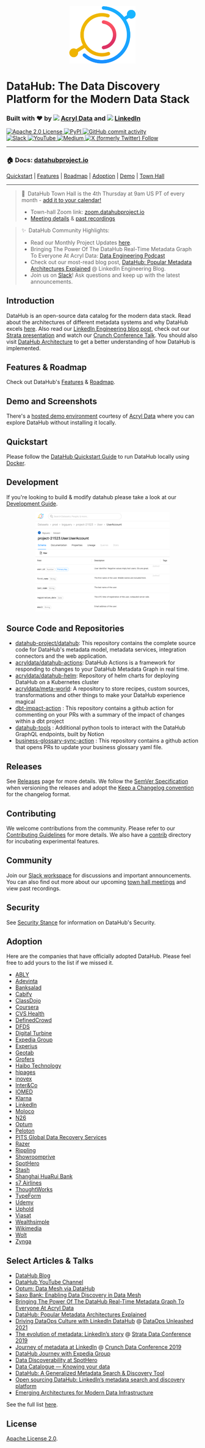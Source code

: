 <!--HOSTED_DOCS_ONLY
import useBaseUrl from '@docusaurus/useBaseUrl';

export const Logo = (props) => {
  return (
    <div style={{ display: "flex", justifyContent: "center", padding: "20px", height: "190px" }}>
      <img
        alt="DataHub Logo"
        src="https://raw.githubusercontent.com/datahub-project/static-assets/main/imgs/datahub-logo-color-mark.svg"
        {...props}
      />
    </div>
  );
};

<Logo />

<!--
HOSTED_DOCS_ONLY-->
<p align="center">
<a href="https://datahubproject.io">
<img alt="DataHub" src="https://raw.githubusercontent.com/datahub-project/static-assets/main/imgs/datahub-logo-color-mark.svg" height="150" />
</a>
</p>
<!-- -->

# DataHub: The Data Discovery Platform for the Modern Data Stack

### Built with ❤️ by <img src="https://datahubproject.io/img/acryl-logo-light-mark.png" width="20"/> [Acryl Data](https://acryldata.io) and <img src="https://datahubproject.io/img/LI-In-Bug.png" width="20"/> [LinkedIn](https://engineering.linkedin.com)

<div>
  <a target="_blank" href="https://github.com/datahub-project/datahub/blob/master/LICENSE" style="background:none">
    <img alt="Apache 2.0 License" src="https://img.shields.io/badge/License-Apache_2.0-blue.svg?label=license&labelColor=133554&color=1890ff">
  </a>
  <a target="_blank" href="https://pypi.org/project/acryl-datahub/" style="background:none">
    <img alt="PyPI" src="https://img.shields.io/pypi/dm/acryl-datahub?label=downloads&labelColor=133554&color=1890ff">
  </a>
  <a target="_blank" href="https://github.com/datahub-project/datahub/pulse" style="background:none">
    <img alt="GitHub commit activity" src="https://img.shields.io/github/commit-activity/m/datahub-project/datahub?label=commits&labelColor=133554&color=1890ff">
  </a>
  <br />
  <a target="_blank" href="https://pages.acryl.io/slack?utm_source=github&utm_medium=readme&utm_campaign=github_readme" style="background:none">
    <img alt="Slack" src="https://img.shields.io/badge/slack-join_community-red.svg?logo=slack&labelColor=133554&color=1890ff">
  </a>
  <a href="https://www.youtube.com/channel/UC3qFQC5IiwR5fvWEqi_tJ5w">
    <img alt="YouTube" src="https://img.shields.io/youtube/channel/subscribers/UC3qFQC5IiwR5fvWEqi_tJ5w?style=flat&logo=youtube&label=subscribers&labelColor=133554&color=1890ff"/>
  </a>
  <a href="https://blog.datahubproject.io/">
    <img alt="Medium" src="https://img.shields.io/badge/blog-DataHub-red.svg?style=flat&logo=medium&logoColor=white&labelColor=133554&color=1890ff"/>
  </a>
  <a href="https://x.com/datahubproject">
    <img alt="X (formerly Twitter) Follow" src="https://img.shields.io/badge/follow-datahubproject-red.svg?style=flat&logo=x&labelColor=133554&color=1890ff"/>
  </a>
</div>

---

### 🏠 Docs: [datahubproject.io](https://datahubproject.io/docs)

[Quickstart](https://datahubproject.io/docs/quickstart) |
[Features](https://datahubproject.io/docs/) |
[Roadmap](https://feature-requests.datahubproject.io/roadmap) |
[Adoption](#adoption) |
[Demo](https://demo.datahubproject.io/) |
[Town Hall](https://datahubproject.io/docs/townhalls)

---

> 📣 DataHub Town Hall is the 4th Thursday at 9am US PT of every month - [add it to your calendar!](https://rsvp.datahubproject.io/)
>
> - Town-hall Zoom link: [zoom.datahubproject.io](https://zoom.datahubproject.io)
> - [Meeting details](docs/townhalls.md) & [past recordings](docs/townhall-history.md)

> ✨ DataHub Community Highlights:
>
> - Read our Monthly Project Updates [here](https://blog.datahubproject.io/tagged/project-updates).
> - Bringing The Power Of The DataHub Real-Time Metadata Graph To Everyone At Acryl Data: [Data Engineering Podcast](https://www.dataengineeringpodcast.com/acryl-data-datahub-metadata-graph-episode-230/)
> - Check out our most-read blog post, [DataHub: Popular Metadata Architectures Explained](https://engineering.linkedin.com/blog/2020/datahub-popular-metadata-architectures-explained) @ LinkedIn Engineering Blog.
> - Join us on [Slack](docs/slack.md)! Ask questions and keep up with the latest announcements.

## Introduction

DataHub is an open-source data catalog for the modern data stack. Read about the architectures of different metadata systems and why DataHub excels [here](https://engineering.linkedin.com/blog/2020/datahub-popular-metadata-architectures-explained). Also read our
[LinkedIn Engineering blog post](https://engineering.linkedin.com/blog/2019/data-hub), check out our [Strata presentation](https://speakerdeck.com/shirshanka/the-evolution-of-metadata-linkedins-journey-strata-nyc-2019) and watch our [Crunch Conference Talk](https://www.youtube.com/watch?v=OB-O0Y6OYDE). You should also visit [DataHub Architecture](docs/architecture/architecture.md) to get a better understanding of how DataHub is implemented.

## Features & Roadmap

Check out DataHub's [Features](docs/features.md) & [Roadmap](https://feature-requests.datahubproject.io/roadmap).

## Demo and Screenshots

There's a [hosted demo environment](https://demo.datahubproject.io/) courtesy of [Acryl Data](https://acryldata.io) where you can explore DataHub without installing it locally.

## Quickstart

Please follow the [DataHub Quickstart Guide](https://datahubproject.io/docs/quickstart) to run DataHub locally using [Docker](https://docker.com).

## Development

If you're looking to build & modify datahub please take a look at our [Development Guide](https://datahubproject.io/docs/developers).

<p align="center">
<a href="https://demo.datahubproject.io/">
  <img width="70%"  src="https://raw.githubusercontent.com/datahub-project/static-assets/main/imgs/entity.png"/>
</a>
</p>

## Source Code and Repositories

- [datahub-project/datahub](https://github.com/datahub-project/datahub): This repository contains the complete source code for DataHub's metadata model, metadata services, integration connectors and the web application.
- [acryldata/datahub-actions](https://github.com/acryldata/datahub-actions): DataHub Actions is a framework for responding to changes to your DataHub Metadata Graph in real time.
- [acryldata/datahub-helm](https://github.com/acryldata/datahub-helm): Repository of helm charts for deploying DataHub on a Kubernetes cluster
- [acryldata/meta-world](https://github.com/acryldata/meta-world): A repository to store recipes, custom sources, transformations and other things to make your DataHub experience magical
- [dbt-impact-action](https://github.com/acryldata/dbt-impact-action) : This repository contains a github action for commenting on your PRs with a summary of the impact of changes within a dbt project
- [datahub-tools](https://github.com/makenotion/datahub-tools) : Additional python tools to interact with the DataHub GraphQL endpoints, built by Notion
- [business-glossary-sync-action](https://github.com/acryldata/business-glossary-sync-action) : This repository contains a github action that opens PRs to update your business glossary yaml file.

## Releases

See [Releases](https://github.com/datahub-project/datahub/releases) page for more details. We follow the [SemVer Specification](https://semver.org) when versioning the releases and adopt the [Keep a Changelog convention](https://keepachangelog.com/) for the changelog format.

## Contributing

We welcome contributions from the community. Please refer to our [Contributing Guidelines](docs/CONTRIBUTING.md) for more details. We also have a [contrib](contrib) directory for incubating experimental features.

## Community

Join our [Slack workspace](https://pages.acryl.io/slack?utm_source=github&utm_medium=readme&utm_campaign=github_readme) for discussions and important announcements. You can also find out more about our upcoming [town hall meetings](docs/townhalls.md) and view past recordings.

## Security

See [Security Stance](docs/SECURITY_STANCE.md) for information on DataHub's Security.

## Adoption

Here are the companies that have officially adopted DataHub. Please feel free to add yours to the list if we missed it.

- [ABLY](https://ably.team/)
- [Adevinta](https://www.adevinta.com/)
- [Banksalad](https://www.banksalad.com)
- [Cabify](https://cabify.tech/)
- [ClassDojo](https://www.classdojo.com/)
- [Coursera](https://www.coursera.org/)
- [CVS Health](https://www.cvshealth.com/)
- [DefinedCrowd](http://www.definedcrowd.com)
- [DFDS](https://www.dfds.com/)
- [Digital Turbine](https://www.digitalturbine.com/)
- [Expedia Group](http://expedia.com)
- [Experius](https://www.experius.nl)
- [Geotab](https://www.geotab.com)
- [Grofers](https://grofers.com)
- [Haibo Technology](https://www.botech.com.cn)
- [hipages](https://hipages.com.au/)
- [inovex](https://www.inovex.de/)
- [Inter&Co](https://inter.co/)
- [IOMED](https://iomed.health)
- [Klarna](https://www.klarna.com)
- [LinkedIn](http://linkedin.com)
- [Moloco](https://www.moloco.com/en)
- [N26](https://n26brasil.com/)
- [Optum](https://www.optum.com/)
- [Peloton](https://www.onepeloton.com)
- [PITS Global Data Recovery Services](https://www.pitsdatarecovery.net/)
- [Razer](https://www.razer.com)
- [Rippling](https://www.rippling.com/)
- [Showroomprive](https://www.showroomprive.com/)
- [SpotHero](https://spothero.com)
- [Stash](https://www.stash.com)
- [Shanghai HuaRui Bank](https://www.shrbank.com)
- [s7 Airlines](https://www.s7.ru/)
- [ThoughtWorks](https://www.thoughtworks.com)
- [TypeForm](http://typeform.com)
- [Udemy](https://www.udemy.com/)
- [Uphold](https://uphold.com)
- [Viasat](https://viasat.com)
- [Wealthsimple](https://www.wealthsimple.com)
- [Wikimedia](https://www.wikimedia.org)
- [Wolt](https://wolt.com)
- [Zynga](https://www.zynga.com)

## Select Articles & Talks

- [DataHub Blog](https://blog.datahubproject.io/)
- [DataHub YouTube Channel](https://www.youtube.com/channel/UC3qFQC5IiwR5fvWEqi_tJ5w)
- [Optum: Data Mesh via DataHub](https://opensource.optum.com/blog/2022/03/23/data-mesh-via-datahub)
- [Saxo Bank: Enabling Data Discovery in Data Mesh](https://medium.com/datahub-project/enabling-data-discovery-in-a-data-mesh-the-saxo-journey-451b06969c8f)
- [Bringing The Power Of The DataHub Real-Time Metadata Graph To Everyone At Acryl Data](https://www.dataengineeringpodcast.com/acryl-data-datahub-metadata-graph-episode-230/)
- [DataHub: Popular Metadata Architectures Explained](https://engineering.linkedin.com/blog/2020/datahub-popular-metadata-architectures-explained)
- [Driving DataOps Culture with LinkedIn DataHub](https://www.youtube.com/watch?v=ccsIKK9nVxk) @ [DataOps Unleashed 2021](https://dataopsunleashed.com/#shirshanka-session)
- [The evolution of metadata: LinkedIn’s story](https://speakerdeck.com/shirshanka/the-evolution-of-metadata-linkedins-journey-strata-nyc-2019) @ [Strata Data Conference 2019](https://conferences.oreilly.com/strata/strata-ny-2019.html)
- [Journey of metadata at LinkedIn](https://www.youtube.com/watch?v=OB-O0Y6OYDE) @ [Crunch Data Conference 2019](https://crunchconf.com/2019)
- [DataHub Journey with Expedia Group](https://www.youtube.com/watch?v=ajcRdB22s5o)
- [Data Discoverability at SpotHero](https://www.slideshare.net/MaggieHays/data-discoverability-at-spothero)
- [Data Catalogue — Knowing your data](https://medium.com/albert-franzi/data-catalogue-knowing-your-data-15f7d0724900)
- [DataHub: A Generalized Metadata Search & Discovery Tool](https://engineering.linkedin.com/blog/2019/data-hub)
- [Open sourcing DataHub: LinkedIn’s metadata search and discovery platform](https://engineering.linkedin.com/blog/2020/open-sourcing-datahub--linkedins-metadata-search-and-discovery-p)
- [Emerging Architectures for Modern Data Infrastructure](https://future.com/emerging-architectures-for-modern-data-infrastructure-2020/)

See the full list [here](docs/links.md).

## License

[Apache License 2.0](./LICENSE).
